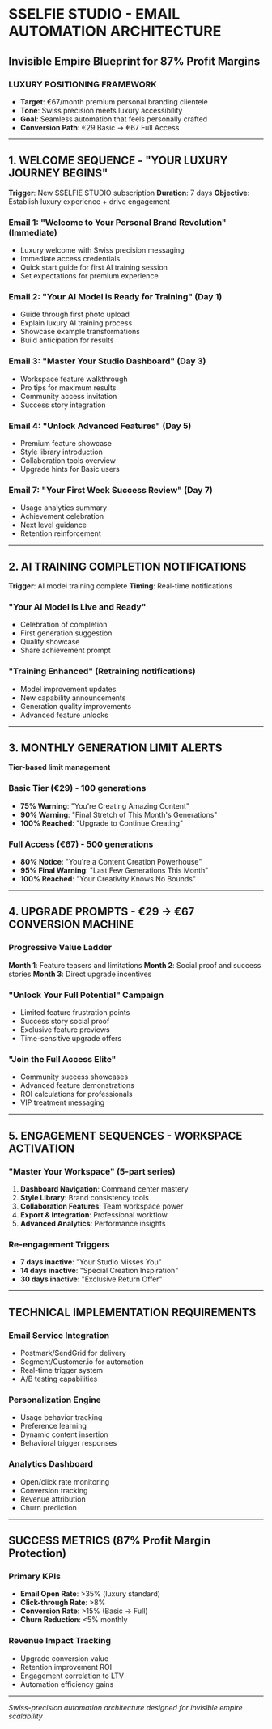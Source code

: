 # SSELFIE STUDIO - EMAIL AUTOMATION ARCHITECTURE
## Invisible Empire Blueprint for 87% Profit Margins

### LUXURY POSITIONING FRAMEWORK
- **Target**: €67/month premium personal branding clientele
- **Tone**: Swiss precision meets luxury accessibility
- **Goal**: Seamless automation that feels personally crafted
- **Conversion Path**: €29 Basic → €67 Full Access

---

## 1. WELCOME SEQUENCE - "YOUR LUXURY JOURNEY BEGINS"
**Trigger**: New SSELFIE STUDIO subscription
**Duration**: 7 days
**Objective**: Establish luxury experience + drive engagement

### Email 1: "Welcome to Your Personal Brand Revolution" (Immediate)
- Luxury welcome with Swiss precision messaging
- Immediate access credentials
- Quick start guide for first AI training session
- Set expectations for premium experience

### Email 2: "Your AI Model is Ready for Training" (Day 1)
- Guide through first photo upload
- Explain luxury AI training process
- Showcase example transformations
- Build anticipation for results

### Email 3: "Master Your Studio Dashboard" (Day 3)
- Workspace feature walkthrough
- Pro tips for maximum results
- Community access invitation
- Success story integration

### Email 4: "Unlock Advanced Features" (Day 5)
- Premium feature showcase
- Style library introduction
- Collaboration tools overview
- Upgrade hints for Basic users

### Email 7: "Your First Week Success Review" (Day 7)
- Usage analytics summary
- Achievement celebration
- Next level guidance
- Retention reinforcement

---

## 2. AI TRAINING COMPLETION NOTIFICATIONS
**Trigger**: AI model training complete
**Timing**: Real-time notifications

### "Your AI Model is Live and Ready"
- Celebration of completion
- First generation suggestion
- Quality showcase
- Share achievement prompt

### "Training Enhanced" (Retraining notifications)
- Model improvement updates
- New capability announcements
- Generation quality improvements
- Advanced feature unlocks

---

## 3. MONTHLY GENERATION LIMIT ALERTS
**Tier-based limit management**

### Basic Tier (€29) - 100 generations
- **75% Warning**: "You're Creating Amazing Content"
- **90% Warning**: "Final Stretch of This Month's Generations"
- **100% Reached**: "Upgrade to Continue Creating"

### Full Access (€67) - 500 generations
- **80% Notice**: "You're a Content Creation Powerhouse"
- **95% Final Warning**: "Last Few Generations This Month"
- **100% Reached**: "Your Creativity Knows No Bounds"

---

## 4. UPGRADE PROMPTS - €29 → €67 CONVERSION MACHINE

### Progressive Value Ladder
**Month 1**: Feature teasers and limitations
**Month 2**: Social proof and success stories
**Month 3**: Direct upgrade incentives

### "Unlock Your Full Potential" Campaign
- Limited feature frustration points
- Success story social proof
- Exclusive feature previews
- Time-sensitive upgrade offers

### "Join the Full Access Elite"
- Community success showcases
- Advanced feature demonstrations
- ROI calculations for professionals
- VIP treatment messaging

---

## 5. ENGAGEMENT SEQUENCES - WORKSPACE ACTIVATION

### "Master Your Workspace" (5-part series)
1. **Dashboard Navigation**: Command center mastery
2. **Style Library**: Brand consistency tools
3. **Collaboration Features**: Team workspace power
4. **Export & Integration**: Professional workflow
5. **Advanced Analytics**: Performance insights

### Re-engagement Triggers
- **7 days inactive**: "Your Studio Misses You"
- **14 days inactive**: "Special Creation Inspiration"
- **30 days inactive**: "Exclusive Return Offer"

---

## TECHNICAL IMPLEMENTATION REQUIREMENTS

### Email Service Integration
- Postmark/SendGrid for delivery
- Segment/Customer.io for automation
- Real-time trigger system
- A/B testing capabilities

### Personalization Engine
- Usage behavior tracking
- Preference learning
- Dynamic content insertion
- Behavioral trigger responses

### Analytics Dashboard
- Open/click rate monitoring
- Conversion tracking
- Revenue attribution
- Churn prediction

---

## SUCCESS METRICS (87% Profit Margin Protection)

### Primary KPIs
- **Email Open Rate**: >35% (luxury standard)
- **Click-through Rate**: >8%
- **Conversion Rate**: >15% (Basic → Full)
- **Churn Reduction**: <5% monthly

### Revenue Impact Tracking
- Upgrade conversion value
- Retention improvement ROI
- Engagement correlation to LTV
- Automation efficiency gains

---

*Swiss-precision automation architecture designed for invisible empire scalability*